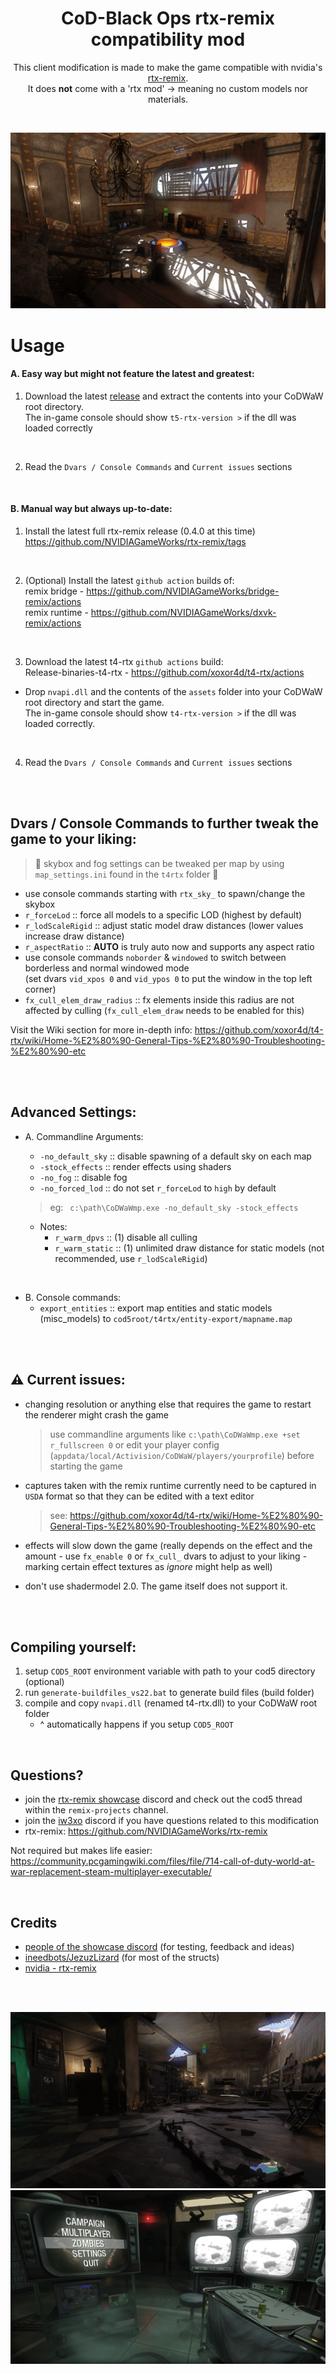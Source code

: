 <h1 align="center">CoD-Black Ops rtx-remix compatibility mod</h1>

<div align="center" markdown="1"> 

This client modification is made to make the game compatible with nvidia's [rtx-remix](https://github.com/NVIDIAGameWorks/rtx-remix).  
It does __not__ come with a 'rtx mod' -> meaning no custom models nor materials.  

<br>

</div>

<div align="center" markdown="1">
	
![img](img/01.jpg)
	
</div>

# Usage

#### A. Easy way but might not feature the latest and greatest:
  1. Download the latest [release](https://github.com/xoxor4d/t5-rtx/releases) and extract the contents into your CoDWaW root directory.  
  The in-game console should show `t5-rtx-version >` if the dll was loaded correctly

<br>

2) Read the `Dvars / Console Commands` and `Current issues` sections

<br>

#### B. Manual way but always up-to-date:

1) Install the latest full rtx-remix release (0.4.0 at this time)   
https://github.com/NVIDIAGameWorks/rtx-remix/tags

<br>

2) (Optional) Install the latest `github action` builds of:  
remix bridge - https://github.com/NVIDIAGameWorks/bridge-remix/actions  
remix runtime - https://github.com/NVIDIAGameWorks/dxvk-remix/actions  

<br>

3) Download the latest t4-rtx `github actions` build:  
  Release-binaries-t4-rtx - https://github.com/xoxor4d/t4-rtx/actions 
  - Drop `nvapi.dll` and the contents of the `assets` folder into your CoDWaW root directory and start the game.  
  The in-game console should show `t4-rtx-version >` if the dll was loaded correctly.

<br>

4) Read the `Dvars / Console Commands` and `Current issues` sections

<br>
<br>

## Dvars / Console Commands to further tweak the game to your liking:

> 🔸 skybox and fog settings can be tweaked per map by using `map_settings.ini` found in the `t4rtx` folder 🔸

- use console commands starting with `rtx_sky_` to spawn/change the skybox
- `r_forceLod` :: force all models to a specific LOD (highest by default)
- `r_lodScaleRigid` :: adjust static model draw distances (lower values increase draw distance)
- `r_aspectRatio` :: **AUTO** is truly auto now and supports any aspect ratio
- use console commands `noborder` & `windowed` to switch between borderless and normal windowed mode  
(set dvars `vid_xpos 0` and `vid_ypos 0` to put the window in the top left corner)
- `fx_cull_elem_draw_radius` :: fx elements inside this radius are not affected by culling (`fx_cull_elem_draw` needs to be enabled for this)

Visit the Wiki section for more in-depth info: https://github.com/xoxor4d/t4-rtx/wiki/Home-%E2%80%90-General-Tips-%E2%80%90-Troubleshooting-%E2%80%90-etc


<br>
<br>

## Advanced Settings:

- A. Commandline Arguments:  
  - `-no_default_sky` :: disable spawning of a default sky on each map
  - `-stock_effects` :: render effects using shaders
  - `-no_fog` :: disable fog
  - `-no_forced_lod` :: do not set `r_forceLod` to `high` by default  
  
  > eg: &ensp;`c:\path\CoDWaWmp.exe -no_default_sky -stock_effects` 

  - Notes: 
    - `r_warm_dpvs` :: (1) disable all culling 
    - `r_warm_static` :: (1) unlimited draw distance for static models (not recommended, use `r_lodScaleRigid`)

<br>

- B. Console commands:  
  - `export_entities` :: export map entities and static models (misc_models) to `cod5root/t4rtx/entity-export/mapname.map`  

<br>



<br>

## ⚠️ Current issues:
- changing resolution or anything else that requires the game to restart the renderer might crash the game
  > use commandline arguments like `c:\path\CoDWaWmp.exe +set r_fullscreen 0` or edit your player config (`appdata/local/Activision/CoDWaW/players/yourprofile`) before starting the game
- captures taken with the remix runtime currently need to be captured in `USDA` format so that they can be edited with a text editor
  > see: https://github.com/xoxor4d/t4-rtx/wiki/Home-%E2%80%90-General-Tips-%E2%80%90-Troubleshooting-%E2%80%90-etc

- effects will slow down the game (really depends on the effect and the amount - use `fx_enable 0` or `fx_cull_` dvars to adjust to your liking - marking certain effect textures as _ignore_ might help as well) 
- don't use shadermodel 2.0. The game itself does not support it.  

<br>
<br>

## Compiling yourself:
1. setup `COD5_ROOT` environment variable with path to your cod5 directory (optional)
2. run `generate-buildfiles_vs22.bat` to generate build files (build folder)
3. compile and copy `nvapi.dll` (renamed t4-rtx.dll) to your CoDWaW root folder  
   - ^ automatically happens if you setup `COD5_ROOT`

<br>

## Questions? 
- join the [rtx-remix showcase](https://discord.gg/j6sh7JD3v9) discord and check out the cod5 thread within the `remix-projects` channel.
- join the [iw3xo](https://discord.gg/t5jRGbj) discord if you have questions related to this modification
- rtx-remix: https://github.com/NVIDIAGameWorks/rtx-remix  

Not required but makes life easier:   
https://community.pcgamingwiki.com/files/file/714-call-of-duty-world-at-war-replacement-steam-multiplayer-executable/  



<br>

## Credits
- [people of the showcase discord](https://discord.gg/j6sh7JD3v9) (for testing, feedback and ideas)
- [ineedbots/JezuzLizard](https://github.com/JezuzLizard/T4SP-Server-Plugin) (for most of the structs)
- [nvidia - rtx-remix](https://github.com/NVIDIAGameWorks/rtx-remix)

<br>
<br>

<div align="center" markdown="1">
	
![img](img/03.jpg)
![img](img/02.jpg)
	

</div>
